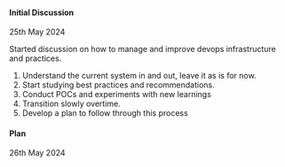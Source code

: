 #### Initial Discussion

25th May 2024

Started discussion on how to manage and improve devops infrastructure and practices.

1. Understand the current system in and out, leave it as is for now.
2. Start studying best practices and recommendations.
3. Conduct POCs and experiments with new learnings
4. Transition slowly overtime.
5. Develop a plan to follow through this process

#### Plan

26th May 2024
